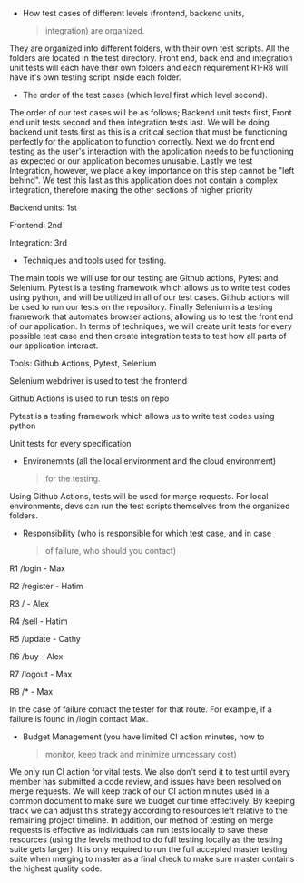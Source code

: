 -   How test cases of different levels (frontend, backend units,
    > integration) are organized.

They are organized into different folders, with their own test scripts.
All the folders are located in the test directory. Front end, back end
and integration unit tests will each have their own folders and each
requirement R1-R8 will have it's own testing script inside each folder.

-   The order of the test cases (which level first which level second).

The order of our test cases will be as follows; Backend unit tests
first, Front end unit tests second and then integration tests last. We
will be doing backend unit tests first as this is a critical section
that must be functioning perfectly for the application to function
correctly. Next we do front end testing as the user\'s interaction with
the application needs to be functioning as expected or our application
becomes unusable. Lastly we test Integration, however, we place a key
importance on this step cannot be "left behind". We test this last as
this application does not contain a complex integration, therefore
making the other sections of higher priority

Backend units: 1st

Frontend: 2nd

Integration: 3rd

-   Techniques and tools used for testing.

The main tools we will use for our testing are Github actions, Pytest
and Selenium. Pytest is a testing framework which allows us to write
test codes using python, and will be utilized in all of our test cases.
Github actions will be used to run our tests on the repository. Finally
Selenium is a testing framework that automates browser actions, allowing
us to test the front end of our application. In terms of techniques, we
will create unit tests for every possible test case and then create
integration tests to test how all parts of our application interact.

Tools: Github Actions, Pytest, Selenium

Selenium webdriver is used to test the frontend

Github Actions is used to run tests on repo

Pytest is a testing framework which allows us to write test codes using
python

Unit tests for every specification

-   Environemnts (all the local environment and the cloud environment)
    > for the testing.

Using Github Actions, tests will be used for merge requests. For local
environments, devs can run the test scripts themselves from the
organized folders.

-   Responsibility (who is responsible for which test case, and in case
    > of failure, who should you contact)

R1 /login - Max

R2 /register - Hatim

R3 / - Alex

R4 /sell - Hatim

R5 /update - Cathy

R6 /buy - Alex

R7 /logout - Max

R8 /\* - Max

In the case of failure contact the tester for that route. For example,
if a failure is found in /login contact Max.

-   Budget Management (you have limited CI action minutes, how to
    > monitor, keep track and minimize unncessary cost)

We only run CI action for vital tests. We also don't send it to test
until every member has submitted a code review, and issues have been
resolved on merge requests. We will keep track of our CI action minutes
used in a common document to make sure we budget our time effectively.
By keeping track we can adjust this strategy according to resources left
relative to the remaining project timeline. In addition, our method of
testing on merge requests is effective as individuals can run tests
locally to save these resources (using the levels method to do full
testing locally as the testing suite gets larger). It is only required
to run the full accepted master testing suite when merging to master as
a final check to make sure master contains the highest quality code.

